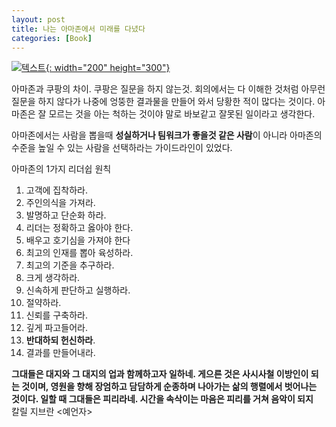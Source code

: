 ```yaml
---
layout: post
title: 나는 아마존에서 미래를 다녔다
categories: [Book]
---
```

[![텍스트](http://image.yes24.com/Goods/69770721/800x0){: width="200" height="300"}](http://www.yes24.com/Product/Goods/69770721?scode=032&OzSrank=1)

아마존과 쿠팡의 차이. 쿠팡은 질문을 하지 않는것.
회의에서는 다 이해한 것처럼 아무런 질문을 하지 않다가 나중에 엉뚱한 결과물을 만들어 와서 당황한 적이 많다는 것이다.
아마존은 잘 모르는 것을 아는 척하는 것이야 말로 바보같고 잘못된 일이라고 생각한다.

아마존에서는 사람을 뽑을때 **성실하거나 팀워크가 좋을것 같은 사람**이 아니라 아마존의 수준을 높일 수 있는 사람을 선택하라는 가이드라인이 있었다.

아마존의 1가지 리더쉽 원칙
1. 고객에 집착하라.
2. 주인의식을 가져라.
3. 발명하고 단순화 하라.
4. 리더는 정확하고 옳아야 한다.
5. 배우고 호기심을 가져야 한다
6. 최고의 인재를 뽑아 육성하라.
7. 최고의 기준을 추구하라.
8. 크게 생각하라.
9. 신속하게 판단하고 실행하라.
10. 절약하라.
11. 신뢰를 구축하라.
12. 깊게 파고들어라.
13. **반대하되 헌신하라**.
14. 결과를 만들어내라.
    

**그대들은 대지와 그 대지의 업과 함께하고자 일하네. 게으른 것은 사시사철 이방인이 되는 것이며, 영원을 향해 장엄하고 담담하게 순종하며 나아가는 삶의 행렬에서 벗어나는 것이다. 일할 때 그대들은 피리라네. 시간을 속삭이는 마음은 피리를 거쳐 음악이 되지**  
칼릴 지브란 <예언자>